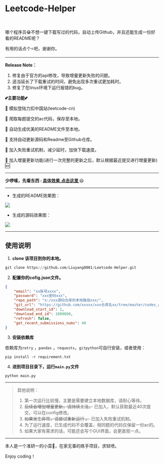 # Leetcode-Helper 

<p> 
<img src="https://badgen.net/badge/Coder/Mr.Liu/red?icon=github" alt="">
<img src="https://badgen.net/badge/Python/3.7.6/yellow?" alt="">
<img src="https://badgen.net/badge/pandas/1.0.1/green?" alt="">
<img src="https://badgen.net/badge/requests/2.22.0/blue?" alt="">
</p>



哪个程序员😁不想一键下载写过的代码，自动上传Github，并且还能生成一份好看的README呢？

有用的话点个⭐吧，谢谢你。


<hr>

**Release Note：**

1. 修复由于官方的api修改，导致增量更新失败的问题。
2. 适当延长了下载重试的时间，避免出现多次重试更加耗时。
3. 修复了在linux环境下运行报错的bug。


**💕主要功能💕**

🍉 模拟登陆力扣中国站(leetcode-cn)

🍉 爬取每题提交的ac代码，保存至本地。

🍉 自动生成优美的README文件至本地。

🍉 支持自动更新源码和Readme至Github仓库。 

🍉 加入失败重试机制，减少延时，加快下载速度。

🍉 加入增量更新功能(进行一次完整的更新之后，默认根据最近提交进行增量更新) 🆕



<hr>


**少啰嗦，先看东西 :   [具体效果,点击这里 ](https://github.com/Liuyang0001/LeetCode_By_Python)** 😃 

<hr>



- 生成的README效果图：

![](https://gitee.com/liuyang0001/blogimage/raw/master/img/20200613133201.png)



- 生成的源码效果图：

![](https://gitee.com/liuyang0001/blogimage/raw/master/img/20200619174224.png)



<hr>

## 使用说明

1. **clone 该项目到你的本地。**

```python
git clone https://github.com/Liuyang0001/Leetcode-Helper.git
```

2. **配置你的cofig.json文件。**

```json
{
    "email": "xx账号xxxx",
    "password": "xxx密码xxx",
    "repo_path": "x:/xxx源码仓库的本地路径xxx/",
    "git_url": "https://github.com/xxxxx/xxx仓库名xx/tree/master/codes_auto/",
    "download_start_id": 1, 
    "download_end_id": 1000000,
    "refresh": false,
    "get_recent_submissions_nums": 40
}
```

3. **安装依赖库**

依赖库为`retry` ，`pandas` ，`requests`，`gitpython`可自行安装，或者使用：

```
pip install -r requirement.txt
```

4. **进到项目目录下，运行`main.py`文件**

```
python main.py
```



<hr>

> 其他说明：
>
> 1. 第一次运行比较慢，主要是需要建立本地数据库，请耐心等待。
> 2. ~~后续会增加增量更新，请持续关注。~~ 已加入，默认获取最近40次提交，可以在config修改。
> 3. ~~如果发生异常，请尝试重新运行 。~~   已加入失败重试机制。
> 4. 为了运行速度，已生成代码不会覆盖，相同题的代码仅保留一份ac的。
> 5. 如果大家有需求的话，可能还会写个GUI界面，会更直观一点。


<hr>


本人是一个准研一的小菜🐔，在家无事的练手项目，求轻喷。

Enjoy coding！

